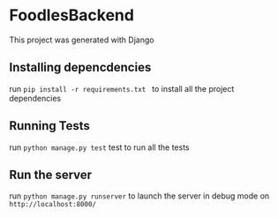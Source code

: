 # FoodlesBackend

This project was generated with Django

## Installing depencdencies

run `pip install -r requirements.txt ` to install all the project dependencies

## Running Tests

run `python manage.py test` test to run all the tests

## Run the server

run `python manage.py runserver` to launch the server in debug mode on `http://localhost:8000/`
